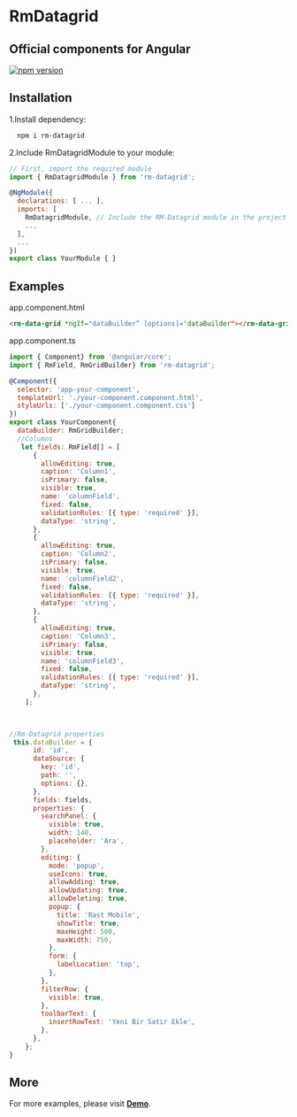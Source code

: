 # RmDatagrid
## Official components for Angular
[![npm version](https://d25lcipzij17d.cloudfront.net/badge.svg?id=js&r=r&ts=1683906897&type=6e&v=0.0.43&x2=0)](https://www.npmjs.com/package/rm-datagrid)
## Installation
1.Install dependency:

```bash
  npm i rm-datagrid 
```
2.Include RmDatagridModule to your module:

```javascript
// First, import the required module
import { RmDatagridModule } from 'rm-datagrid';

@NgModule({
  declarations: [ ... ],
  imports: [
    RmDatagridModule, // Include the RM-Datagrid module in the project
    ...
  ],
  ...
})
export class YourModule { }
```


## Examples 

app.component.html
```html
<rm-data-grid *ngIf="dataBuilder” [options]="dataBuilder"></rm-data-grid>
```
app.component.ts
```javascript
import { Component} from '@angular/core';
import { RmField, RmGridBuilder} from 'rm-datagrid';

@Component({
  selector: 'app-your-component',
  templateUrl: './your-component.component.html',
  styleUrls: ['./your-component.component.css']
})
export class YourComponent{
  dataBuilder: RmGridBuilder;
  //Columns
   let fields: RmField[] = [
      {
        allowEditing: true,
        caption: 'Column1',
        isPrimary: false,
        visible: true,
        name: 'columnField',
        fixed: false,
        validationRules: [{ type: 'required' }],
        dataType: 'string',
      },
      {
        allowEditing: true,
        caption: 'Column2',
        isPrimary: false,
        visible: true,
        name: 'columnField2',
        fixed: false,
        validationRules: [{ type: 'required' }],
        dataType: 'string',
      },
      {
        allowEditing: true,
        caption: 'Column3',
        isPrimary: false,
        visible: true,
        name: 'columnField3',
        fixed: false,
        validationRules: [{ type: 'required' }],
        dataType: 'string',
      },
    ];


   
//Rm-Datagrid properties
 this.dataBuilder = {
      id: 'id',
      dataSource: {
        key: 'id',
        path: '',
        options: {},
      },
      fields: fields,
      properties: {
        searchPanel: {
          visible: true,
          width: 140,
          placeholder: 'Ara',
        },
        editing: {
          mode: 'popup',
          useIcons: true,
          allowAdding: true,
          allowUpdating: true,
          allowDeleting: true,
          popup: {
            title: 'Rast Mobile',
            showTitle: true,
            maxHeight: 500,
            maxWidth: 750,
          },
          form: {
            labelLocation: 'top',
          },
        },
        filterRow: {
          visible: true,
        },
        toolbarText: {
          insertRowText: 'Yeni Bir Satır Ekle',
        },
      },
    };
}
```
## More
For more examples, please visit **[Demo](link)**.
